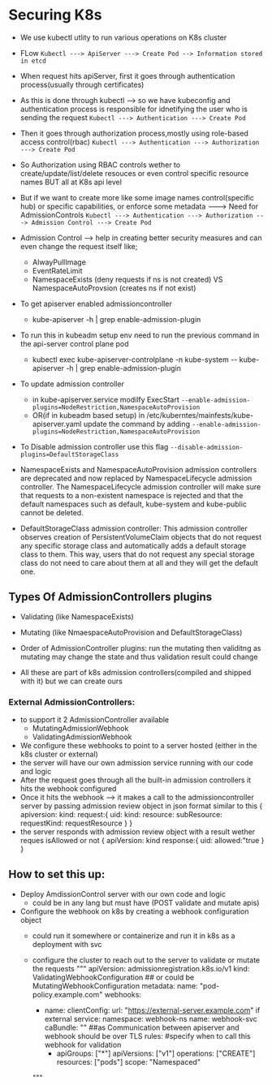 # Securing K8s
- We use kubectl utlity to run various operations on K8s cluster
- FLow
  `Kubectl ---> ApiServer ---> Create Pod --> Information stored in etcd`
- When request hits apiServer, first it goes through authentication process(usually through certificates)
- As this is done through kubectl --> so we have kubeconfig and authentication process is responsible for idnetifying the user who is sending the request
  `Kubectl ---> Authentication ---> Create Pod`
- Then it goes through authorization process,mostly using role-based access control(rbac)
   `Kubectl ---> Authentication ---> Authorization ---> Create Pod`

- So Authorization using RBAC controls wether to create/update/list/delete resouces or even control specific resource names BUT all at K8s api level
- But if we want to create more like some image names control(specific hub) or specific capabilities, or enforce some metadata ---> Need for AdmissionControls
  `Kubectl ---> Authentication ---> Authorization ---> Admission Control ---> Create Pod`
- Admission Control --> help in creating better security measures and can even change the request itself like;
  - AlwayPullImage
  - EventRateLimit
  - NamespaceExists (deny requests if ns is not created) VS NamespaceAutoProvsion (creates ns if not exist)

- To get apiserver enabled admissioncontroller
  - kube-apiserver -h | grep enable-admission-plugin
- To run this in kubeadm setup env need to run the previous command in the api-server control plane pod
  - kubectl exec kube-apiserver-controlplane -n kube-system -- kube-apiserver -h | grep enable-admission-plugin
- To update admission controller
  - in kube-apiserver.service modilfy ExecStart `--enable-admission-plugins=NodeRestriction,NamespaceAutoProvision`
  - OR(if in kubeadm based setup) in /etc/kuberntes/mainfests/kube-apiserver.yaml update the command by adding `--enable-admission-plugins=NodeRestriction,NamespaceAutoProvision`
- To Disable admission controller use this flag `--disable-admission-plugins=DefaultStorageClass`



-  NamespaceExists and NamespaceAutoProvision admission controllers are deprecated and now replaced by NamespaceLifecycle admission controller.
The NamespaceLifecycle admission controller will make sure that requests
to a non-existent namespace is rejected and that the default namespaces such as
default, kube-system and kube-public cannot be deleted.

- DefaultStorageClass admission controller: This admission controller observes creation of PersistentVolumeClaim objects that do not request any specific storage class and automatically adds a default storage class to them. This way, users that do not request any special storage class do not need to care about them at all and they will get the default one.


## Types Of AdmissionControllers plugins
- Validating (like NamespaceExists)
- Mutating (like NmaespaceAutoProvision and DefaultStorageClass)


- Order of AdmissionController plugins: run the mutating then validitng as mutating may change the state and thus validation result could change
- All these are part of k8s admission controllers(compiled and shipped with it) but we can create ours
  

### External AdmissionControllers:
- to support it 2 AdmissionController available
  - MutatingAdmissionWebhook
  - ValidatingAdmissionWebhook
- We configure these webhooks to point to a server hosted (either in the k8s cluster or external)
- the server will have our own admission service running with our code and logic
- After the request goes through all the built-in admission controllers it hits the webhook configured
- Once it hits the webhook --> it makes a call to the admissioncontroller server by passing admission review object in json format similar to this
{
    apiversion:
    kind:
    request:{
        uid:
        kind:
        resource:
        subResource:
        requestKind:
        requestResource
    }
}
- the server responds with admission review object with a result wether reques isAllowed or not
{
    apiVersion:
    kind
    response:{
        uid:
        allowed:"true
    }
}

## How to set this up:
- Deploy AmdissionControl server with our own code and logic
  - could be in any lang but must have (POST validate and mutate apis)
- Configure the webhook on k8s by creating a webhook configuration object
  - could run it somewhere or containerize and run it in k8s as a deployment with svc
  - configure the cluster to reach out to the server to validate or mutate the requests
    """
    apiVersion: admissionregistration.k8s.io/v1
    kind: ValidatingWebhookConfiguration ## or could be MutatingWebhookConfiguration
    metadata:
        name: "pod-policy.example.com"
    webhooks:
    - name:
      clientConfig:
        url: "https://external-server.example.com" if external
        service:
            namespace: webhook-ns
            name: webhook-svc
        caBundle: "" ##as Communication between apiserver and webhook should be over TLS
      rules: #specify when to call this webhook for validation
      - apiGroups: ["*"]
        apiVersions: ["v1"]
        operations: ["CREATE"]
        resources: ["pods"]
        scope: "Namespaced"

    """
